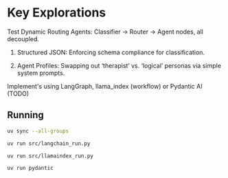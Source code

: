 # Key Explorations

Test Dynamic Routing Agents: Classifier → Router → Agent nodes, all decoupled.

1. Structured JSON: Enforcing schema compliance for classification.

2. Agent Profiles: Swapping out ‘therapist’ vs. ‘logical’ personas via simple system prompts.


Implement's using LangGraph, llama_index (workflow) or Pydantic AI (TODO)


## Running

```sh
uv sync --all-groups
``` 

```sh
uv run src/langchain_run.py
``` 

```sh
uv run src/llamaindex_run.py
``` 

```sh
uv run pydantic
``` 
